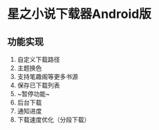 # 星之小说下载器Android版

## 功能实现

1. 自定义下载路径
2. 主题换色
3. 支持笔趣阁等更多书源
4. 保存已下载列表
5. ~暂停功能~
6. 后台下载
7. 通知进度
8. 下载速度优化（分段下载）
